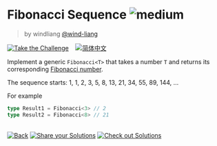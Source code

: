 <!--info-header-start--><h1>Fibonacci Sequence <img src="https://img.shields.io/badge/-medium-d9901a" alt="medium"/> </h1><blockquote><p>by windliang <a href="https://github.com/wind-liang" target="_blank">@wind-liang</a></p></blockquote><p><a href="https://tsch.js.org/4182/play" target="_blank"><img src="https://img.shields.io/badge/-Take%20the%20Challenge-3178c6?logo=typescript&logoColor=white" alt="Take the Challenge"/></a> &nbsp;&nbsp;&nbsp;<a href="./README.zh-CN.md" target="_blank"><img src="https://img.shields.io/badge/-%E7%AE%80%E4%BD%93%E4%B8%AD%E6%96%87-gray" alt="简体中文"/></a> </p><!--info-header-end-->

Implement a generic `Fibonacci<T>` that takes a number `T` and returns its corresponding [Fibonacci number](https://en.wikipedia.org/wiki/Fibonacci_number).

The sequence starts:
1, 1, 2, 3, 5, 8, 13, 21, 34, 55, 89, 144, ...

For example
```ts
type Result1 = Fibonacci<3> // 2
type Result2 = Fibonacci<8> // 21
```


<!--info-footer-start--><br><a href="../../README.md" target="_blank"><img src="https://img.shields.io/badge/-Back-grey" alt="Back"/></a> <a href="https://tsch.js.org/4182/answer" target="_blank"><img src="https://img.shields.io/badge/-Share%20your%20Solutions-teal" alt="Share your Solutions"/></a> <a href="https://tsch.js.org/4182/solutions" target="_blank"><img src="https://img.shields.io/badge/-Check%20out%20Solutions-de5a77?logo=awesome-lists&logoColor=white" alt="Check out Solutions"/></a> <!--info-footer-end-->
